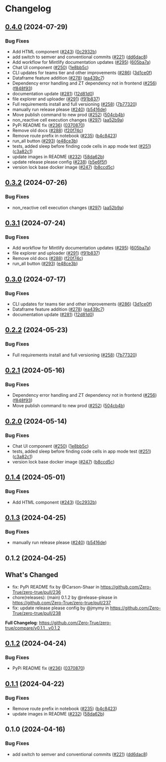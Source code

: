 # Changelog

## [0.4.0](https://github.com/WorldExplored/zero-true/compare/v0.3.2...v0.4.0) (2024-07-29)


### Bug Fixes

* Add HTML component ([#243](https://github.com/WorldExplored/zero-true/issues/243)) ([0c2932b](https://github.com/WorldExplored/zero-true/commit/0c2932b76cd6620e56bbbada986a9d60733e8edc))
* add switch to semver and conventional commits ([#221](https://github.com/WorldExplored/zero-true/issues/221)) ([dd6dac8](https://github.com/WorldExplored/zero-true/commit/dd6dac87f9e0ecf9903b755ec88c0d605ad007ce))
* Add workflow for Mintlify documentation updates ([#295](https://github.com/WorldExplored/zero-true/issues/295)) ([605ba7a](https://github.com/WorldExplored/zero-true/commit/605ba7a6cc7ca40427effddd4d29f4b5ed354080))
* Chat UI component ([#250](https://github.com/WorldExplored/zero-true/issues/250)) ([1e8bb5c](https://github.com/WorldExplored/zero-true/commit/1e8bb5caecad24af899bda97e1480b56c1bf5162))
* CLI updates for teams tier and other improvements ([#286](https://github.com/WorldExplored/zero-true/issues/286)) ([3d1ce0f](https://github.com/WorldExplored/zero-true/commit/3d1ce0fc93f207ad144e3f5d0592015f613b882c))
* Dataframe feature addition ([#278](https://github.com/WorldExplored/zero-true/issues/278)) ([ea439c7](https://github.com/WorldExplored/zero-true/commit/ea439c79c1f6aaee963e6665686f96f71236e3a7))
* Dependency error handling and ZT dependency not in frontend ([#256](https://github.com/WorldExplored/zero-true/issues/256)) ([f848f93](https://github.com/WorldExplored/zero-true/commit/f848f93bcbeef93458392a7b4cfa7f03f7374af2))
* documentation update ([#281](https://github.com/WorldExplored/zero-true/issues/281)) ([12d81d0](https://github.com/WorldExplored/zero-true/commit/12d81d0067843de37ec087e85227064b5c7e982e))
* file explorer and uploader ([#291](https://github.com/WorldExplored/zero-true/issues/291)) ([f91b837](https://github.com/WorldExplored/zero-true/commit/f91b8378279278da57518544efde557f630d324f))
* Full requirements install and full versioning ([#258](https://github.com/WorldExplored/zero-true/issues/258)) ([7b77320](https://github.com/WorldExplored/zero-true/commit/7b773200dd9bf7cd16d3cae68a60ad360b5b9887))
* manually run release please ([#240](https://github.com/WorldExplored/zero-true/issues/240)) ([b5416de](https://github.com/WorldExplored/zero-true/commit/b5416de88dfd1f9cb3f0eea2d88866b18ac70feb))
* Move publish command to new prod ([#252](https://github.com/WorldExplored/zero-true/issues/252)) ([504cb4b](https://github.com/WorldExplored/zero-true/commit/504cb4b4f515ca98d7b9c782da379afc396c86c6))
* non_reactive cell execution changes ([#297](https://github.com/WorldExplored/zero-true/issues/297)) ([aa52b9a](https://github.com/WorldExplored/zero-true/commit/aa52b9ab5e8d0c0b28651d2083fc14e93c859f9f))
* PyPi README fix ([#236](https://github.com/WorldExplored/zero-true/issues/236)) ([0370870](https://github.com/WorldExplored/zero-true/commit/037087019aff78444ebe8ee6e7fc379de2aa2c80))
* Remove old docs ([#288](https://github.com/WorldExplored/zero-true/issues/288)) ([f20f74c](https://github.com/WorldExplored/zero-true/commit/f20f74cabab2c9884eca6d2e8df108ebf061afe0))
* Remove route prefix in notebook ([#235](https://github.com/WorldExplored/zero-true/issues/235)) ([b4c8423](https://github.com/WorldExplored/zero-true/commit/b4c8423e3a9fbc959e5dbf4292ff5dfa5129e64c))
* run_all button ([#293](https://github.com/WorldExplored/zero-true/issues/293)) ([e48ce3b](https://github.com/WorldExplored/zero-true/commit/e48ce3bf13e182e81a3b76d3fc45c1b67160d987))
* tests, added sleep before finding code cells in app mode test ([#251](https://github.com/WorldExplored/zero-true/issues/251)) ([c3a82c1](https://github.com/WorldExplored/zero-true/commit/c3a82c13f6e4eab295146acfa88f7e1874826c77))
* update images in README ([#232](https://github.com/WorldExplored/zero-true/issues/232)) ([58da62b](https://github.com/WorldExplored/zero-true/commit/58da62b4f061c52a08943f462924c66c98505482))
* update release please config ([#238](https://github.com/WorldExplored/zero-true/issues/238)) ([b5e6f5f](https://github.com/WorldExplored/zero-true/commit/b5e6f5fb7dc4189487ae6402e755d4e125dc9c1b))
* version lock base docker image ([#247](https://github.com/WorldExplored/zero-true/issues/247)) ([b8ccd5c](https://github.com/WorldExplored/zero-true/commit/b8ccd5ce74d020b18308c9af6a7cddd381f7bb14))

## [0.3.2](https://github.com/Zero-True/zero-true/compare/v0.3.1...v0.3.2) (2024-07-26)


### Bug Fixes

* non_reactive cell execution changes ([#297](https://github.com/Zero-True/zero-true/issues/297)) ([aa52b9a](https://github.com/Zero-True/zero-true/commit/aa52b9ab5e8d0c0b28651d2083fc14e93c859f9f))

## [0.3.1](https://github.com/Zero-True/zero-true/compare/v0.3.0...v0.3.1) (2024-07-24)


### Bug Fixes

* Add workflow for Mintlify documentation updates ([#295](https://github.com/Zero-True/zero-true/issues/295)) ([605ba7a](https://github.com/Zero-True/zero-true/commit/605ba7a6cc7ca40427effddd4d29f4b5ed354080))
* file explorer and uploader ([#291](https://github.com/Zero-True/zero-true/issues/291)) ([f91b837](https://github.com/Zero-True/zero-true/commit/f91b8378279278da57518544efde557f630d324f))
* Remove old docs ([#288](https://github.com/Zero-True/zero-true/issues/288)) ([f20f74c](https://github.com/Zero-True/zero-true/commit/f20f74cabab2c9884eca6d2e8df108ebf061afe0))
* run_all button ([#293](https://github.com/Zero-True/zero-true/issues/293)) ([e48ce3b](https://github.com/Zero-True/zero-true/commit/e48ce3bf13e182e81a3b76d3fc45c1b67160d987))

## [0.3.0](https://github.com/Zero-True/zero-true/compare/v0.2.2...v0.3.0) (2024-07-17)


### Bug Fixes

* CLI updates for teams tier and other improvements ([#286](https://github.com/Zero-True/zero-true/issues/286)) ([3d1ce0f](https://github.com/Zero-True/zero-true/commit/3d1ce0fc93f207ad144e3f5d0592015f613b882c))
* Dataframe feature addition ([#278](https://github.com/Zero-True/zero-true/issues/278)) ([ea439c7](https://github.com/Zero-True/zero-true/commit/ea439c79c1f6aaee963e6665686f96f71236e3a7))
* documentation update ([#281](https://github.com/Zero-True/zero-true/issues/281)) ([12d81d0](https://github.com/Zero-True/zero-true/commit/12d81d0067843de37ec087e85227064b5c7e982e))

## [0.2.2](https://github.com/Zero-True/zero-true/compare/v0.2.1...v0.2.2) (2024-05-23)


### Bug Fixes

* Full requirements install and full versioning ([#258](https://github.com/Zero-True/zero-true/issues/258)) ([7b77320](https://github.com/Zero-True/zero-true/commit/7b773200dd9bf7cd16d3cae68a60ad360b5b9887))

## [0.2.1](https://github.com/Zero-True/zero-true/compare/v0.2.0...v0.2.1) (2024-05-16)


### Bug Fixes

* Dependency error handling and ZT dependency not in frontend ([#256](https://github.com/Zero-True/zero-true/issues/256)) ([f848f93](https://github.com/Zero-True/zero-true/commit/f848f93bcbeef93458392a7b4cfa7f03f7374af2))
* Move publish command to new prod ([#252](https://github.com/Zero-True/zero-true/issues/252)) ([504cb4b](https://github.com/Zero-True/zero-true/commit/504cb4b4f515ca98d7b9c782da379afc396c86c6))

## [0.2.0](https://github.com/Zero-True/zero-true/compare/v0.1.4...v0.2.0) (2024-05-14)


### Bug Fixes

* Chat UI component ([#250](https://github.com/Zero-True/zero-true/issues/250)) ([1e8bb5c](https://github.com/Zero-True/zero-true/commit/1e8bb5caecad24af899bda97e1480b56c1bf5162))
* tests, added sleep before finding code cells in app mode test ([#251](https://github.com/Zero-True/zero-true/issues/251)) ([c3a82c1](https://github.com/Zero-True/zero-true/commit/c3a82c13f6e4eab295146acfa88f7e1874826c77))
* version lock base docker image ([#247](https://github.com/Zero-True/zero-true/issues/247)) ([b8ccd5c](https://github.com/Zero-True/zero-true/commit/b8ccd5ce74d020b18308c9af6a7cddd381f7bb14))

## [0.1.4](https://github.com/Zero-True/zero-true/compare/v0.1.3...v0.1.4) (2024-05-01)


### Bug Fixes

* Add HTML component ([#243](https://github.com/Zero-True/zero-true/issues/243)) ([0c2932b](https://github.com/Zero-True/zero-true/commit/0c2932b76cd6620e56bbbada986a9d60733e8edc))

## [0.1.3](https://github.com/Zero-True/zero-true/compare/v0.1.2...v0.1.3) (2024-04-25)


### Bug Fixes

* manually run release please ([#240](https://github.com/Zero-True/zero-true/issues/240)) ([b5416de](https://github.com/Zero-True/zero-true/commit/b5416de88dfd1f9cb3f0eea2d88866b18ac70feb))

## 0.1.2 (2024-04-25)

## What's Changed
* fix: PyPi README fix by @Carson-Shaar in https://github.com/Zero-True/zero-true/pull/236
* chore(releases): (main)  0.1.2 by @release-please in https://github.com/Zero-True/zero-true/pull/237
* fix: update release please config by @jmymy in https://github.com/Zero-True/zero-true/pull/238


**Full Changelog**: https://github.com/Zero-True/zero-true/compare/v0.1.1...v0.1.2

## [0.1.2](https://github.com/Zero-True/zero-true/compare/v0.1.1...v0.1.2) (2024-04-24)


### Bug Fixes

* PyPi README fix ([#236](https://github.com/Zero-True/zero-true/issues/236)) ([0370870](https://github.com/Zero-True/zero-true/commit/037087019aff78444ebe8ee6e7fc379de2aa2c80))

## [0.1.1](https://github.com/Zero-True/zero-true/compare/v0.1.0...v0.1.1) (2024-04-22)


### Bug Fixes

* Remove route prefix in notebook ([#235](https://github.com/Zero-True/zero-true/issues/235)) ([b4c8423](https://github.com/Zero-True/zero-true/commit/b4c8423e3a9fbc959e5dbf4292ff5dfa5129e64c))
* update images in README ([#232](https://github.com/Zero-True/zero-true/issues/232)) ([58da62b](https://github.com/Zero-True/zero-true/commit/58da62b4f061c52a08943f462924c66c98505482))

## 0.1.0 (2024-04-16)


### Bug Fixes

* add switch to semver and conventional commits ([#221](https://github.com/Zero-True/zero-true/issues/221)) ([dd6dac8](https://github.com/Zero-True/zero-true/commit/dd6dac87f9e0ecf9903b755ec88c0d605ad007ce))
